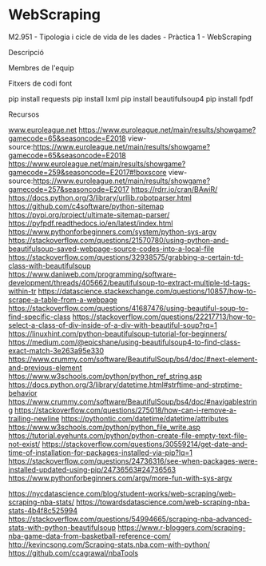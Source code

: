 # WebScraping
M2.951 - Tipologia i cicle de vida de les dades - Pràctica 1 - WebScraping

Descripció

Membres de l'equip

Fitxers de codi font


pip install requests
pip install lxml
pip install beautifulsoup4
pip install fpdf

Recursos

www.euroleague.net
https://www.euroleague.net/main/results/showgame?gamecode=65&seasoncode=E2018
view-source:https://www.euroleague.net/main/results/showgame?gamecode=65&seasoncode=E2018
https://www.euroleague.net/main/results/showgame?gamecode=259&seasoncode=E2017#!boxscore
view-source:https://www.euroleague.net/main/results/showgame?gamecode=257&seasoncode=E2017
https://rdrr.io/cran/BAwiR/
https://docs.python.org/3/library/urllib.robotparser.html
https://github.com/c4software/python-sitemap
https://pypi.org/project/ultimate-sitemap-parser/
https://pyfpdf.readthedocs.io/en/latest/index.html
https://www.pythonforbeginners.com/system/python-sys-argv
https://stackoverflow.com/questions/21570780/using-python-and-beautifulsoup-saved-webpage-source-codes-into-a-local-file
https://stackoverflow.com/questions/32938575/grabbing-a-certain-td-class-with-beautifulsoup
https://www.daniweb.com/programming/software-development/threads/405662/beautifulsoup-to-extract-multiple-td-tags-within-tr
https://datascience.stackexchange.com/questions/10857/how-to-scrape-a-table-from-a-webpage
https://stackoverflow.com/questions/41687476/using-beautiful-soup-to-find-specific-class
https://stackoverflow.com/questions/22217713/how-to-select-a-class-of-div-inside-of-a-div-with-beautiful-soup?rq=1
https://linuxhint.com/python-beautifulsoup-tutorial-for-beginners/
https://medium.com/@epicshane/using-beautifulsoup4-to-find-class-exact-match-3e263a95e330
https://www.crummy.com/software/BeautifulSoup/bs4/doc/#next-element-and-previous-element
https://www.w3schools.com/python/python_ref_string.asp
https://docs.python.org/3/library/datetime.html#strftime-and-strptime-behavior
https://www.crummy.com/software/BeautifulSoup/bs4/doc/#navigablestring
https://stackoverflow.com/questions/275018/how-can-i-remove-a-trailing-newline
https://pythontic.com/datetime/datetime/attributes
https://www.w3schools.com/python/python_file_write.asp
https://tutorial.eyehunts.com/python/python-create-file-empty-text-file-not-exist/
https://stackoverflow.com/questions/30559214/get-date-and-time-of-installation-for-packages-installed-via-pip?lq=1
https://stackoverflow.com/questions/24736316/see-when-packages-were-installed-updated-using-pip/24736563#24736563
https://www.pythonforbeginners.com/argv/more-fun-with-sys-argv

https://nycdatascience.com/blog/student-works/web-scraping/web-scraping-nba-stats/
https://towardsdatascience.com/web-scraping-nba-stats-4b4f8c525994
https://stackoverflow.com/questions/54994665/scraping-nba-advanced-stats-with-python-beautifulsoup
https://www.r-bloggers.com/scraping-nba-game-data-from-basketball-reference-com/
http://kevincsong.com/Scraping-stats.nba.com-with-python/
https://github.com/ccagrawal/nbaTools
